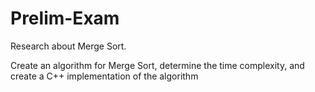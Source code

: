 # Prelim-Exam
Research about Merge Sort.

Create an algorithm for Merge Sort, determine the time complexity, and create a C++ implementation of the algorithm

